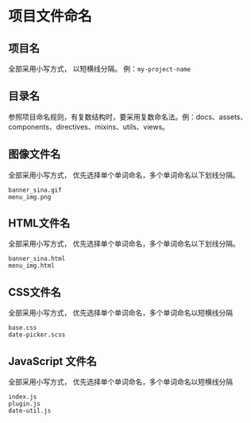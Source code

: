 # 项目文件命名

## 项目名
全部采用小写方式， 以短横线分隔。 例：`my-project-name`

## 目录名
参照项目命名规则，有复数结构时，要采用复数命名法。例：docs、assets、components、directives、mixins、utils、views。

## 图像文件名
全部采用小写方式， 优先选择单个单词命名，多个单词命名以下划线分隔。

```
banner_sina.gif
menu_img.png
```

## HTML文件名
全部采用小写方式， 优先选择单个单词命名，多个单词命名以下划线分隔。

```
banner_sina.html
menu_img.html
```

## CSS文件名
全部采用小写方式， 优先选择单个单词命名，多个单词命名以短横线分隔

```
base.css
date-picker.scss
```
## JavaScript 文件名
全部采用小写方式， 优先选择单个单词命名，多个单词命名以短横线分隔
```
index.js
plugin.js
date-util.js
```

